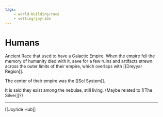 ```yaml
---
tags:
    - world-building/race 
    - setting/joyride
---
```

# Humans

Ancient Race that used to have a Galactic Empire. When the empire fell the memory of humanity died with it, save for a few ruins and artifacts strewn across the outer limits of their empire, which overlaps with [[Dreyyar Region]].

The center of their empire was the [[Sol System]].

It is said they exist among the nebulae, still living. (Maybe related to [[The Silver]]?)

---
[[Joyride Hub]]